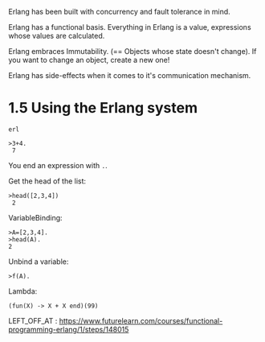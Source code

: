 Erlang has been built with concurrency and fault tolerance in mind.

Erlang has a functional basis. Everything in Erlang is a value, expressions whose values are calculated.

Erlang embraces Immutability. (== Objects whose state doesn't change).
If you want to change an object, create a new one!

Erlang has side-effects when it comes to it's communication mechanism.


# 1.5 Using the Erlang system

```
erl

>3+4.
 7
```

You end an expression with `.`.

Get the head of the list:

```
>head([2,3,4])
 2
```

VariableBinding:

```
>A=[2,3,4].
>head(A).
2
```

Unbind a variable:

```
>f(A).
```


Lambda:

```
(fun(X) -> X + X end)(99)
```





LEFT_OFF_AT : https://www.futurelearn.com/courses/functional-programming-erlang/1/steps/148015









